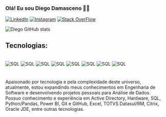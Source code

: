 ### Olá! Eu sou Diego Damasceno 🖖🏼

[![LinkedIn](https://img.shields.io/badge/LinkedIn-0077B5?style=for-the-badge&logo=linkedin&logoColor=white)](https://www.linkedin.com/in/diego-damascenos/)
[![Instagram](https://img.shields.io/badge/Instagram-E4405F?style=for-the-badge&logo=instagram&logoColor=white)](https://www.instagram.com/fronttego/)
[![Stack OverFlow](https://img.shields.io/badge/Stack_Overflow-FE7A16?style=for-the-badge&logo=stack-overflow&logoColor=white)](https://pt.stackoverflow.com/users/347627/diego-damasceno)


![Diego GitHub stats](https://github-readme-stats.vercel.app/api?username=diegodamascenos&show_icons=true&theme=merko)

## Tecnologias:

<div style ="display: inline_block"><br/>
    <img align= "center" alt ="SQL" src= https://img.shields.io/badge/Microsoft%20SQL%20Server-CC2927?style=for-the-badge&logo=microsoft%20sql%20server&logoColor=white>
    <img align= "center" alt ="SQL" src= https://img.shields.io/badge/Python-3776AB?style=for-the-badge&logo=python&logoColor=white>
    <img align= "center" alt ="SQL" src= https://img.shields.io/badge/PostgreSQL-316192?style=for-the-badge&logo=postgresql&logoColor=white>
    <img align= "center" alt ="SQL" src= https://img.shields.io/badge/HTML5-E34F26?style=for-the-badge&logo=html5&logoColor=white>
    <img align= "center" alt ="SQL" src= https://img.shields.io/badge/CSS-239120?&style=for-the-badge&logo=css3&logoColor=white>
    <img align= "center" alt ="SQL" src= https://img.shields.io/badge/JavaScript-F7DF1E?style=for-the-badge&logo=javascript&logoColor=black>
    <img align= "center" alt ="SQL" src= https://img.shields.io/badge/Amazon_AWS-232F3E?style=for-the-badge&logo=amazon-aws&logoColor=white>
    <img align= "center" alt ="SQL" src= https://img.shields.io/badge/Microsoft_Excel-217346?style=for-the-badge&logo=microsoft-excel&logoColor=white>
</div>

#
Apaixonado por tecnologia e pela complexidade deste universo, atualmente, estou expandindo meus conhecimentos em Engenharia de Software e desenvolvendo projetos pessoais para Análise de Dados. 
Possuo conhecimento e experiência em Active Directory, Hardware, SQL, Python/Pandas, Power BI, Git e GitHub, Excel, TOTVS Datasul/RM, Citrix, Oracle JDE, entre outras tecnologias.
